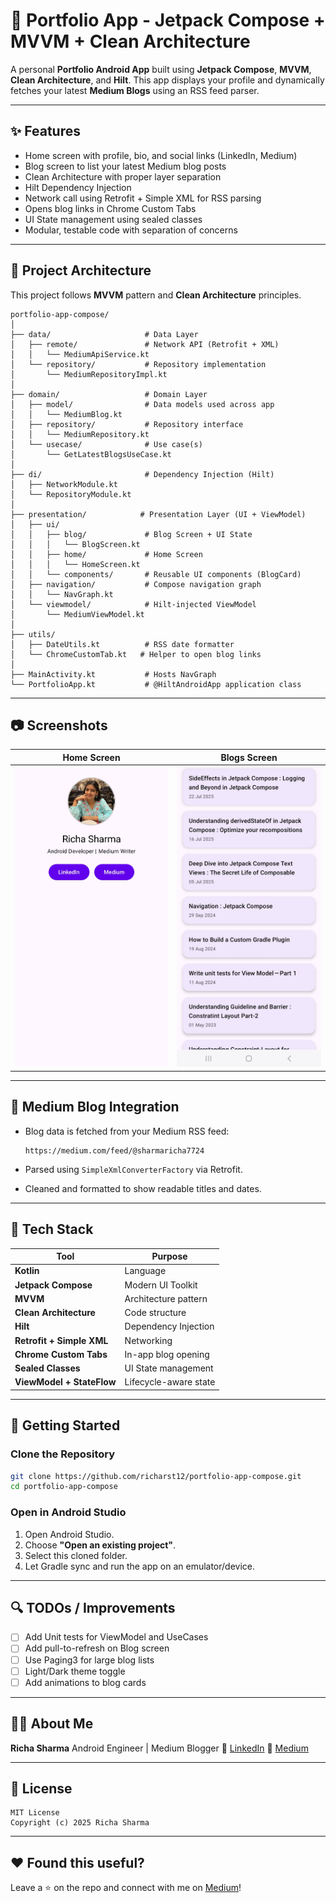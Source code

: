 # 📱 Portfolio App - Jetpack Compose + MVVM + Clean Architecture

A personal **Portfolio Android App** built using **Jetpack Compose**, **MVVM**, **Clean Architecture**, and **Hilt**. This app displays your profile and dynamically fetches your latest **Medium Blogs** using an RSS feed parser.

---

## ✨ Features

* Home screen with profile, bio, and social links (LinkedIn, Medium)
* Blog screen to list your latest Medium blog posts
* Clean Architecture with proper layer separation
* Hilt Dependency Injection
* Network call using Retrofit + Simple XML for RSS parsing
* Opens blog links in Chrome Custom Tabs
* UI State management using sealed classes
* Modular, testable code with separation of concerns

---

## 🧱 Project Architecture

This project follows **MVVM** pattern and **Clean Architecture** principles.

```
portfolio-app-compose/
│
├── data/                     # Data Layer
│   ├── remote/               # Network API (Retrofit + XML)
│   │   └── MediumApiService.kt
│   └── repository/           # Repository implementation
│       └── MediumRepositoryImpl.kt
│
├── domain/                   # Domain Layer
│   ├── model/                # Data models used across app
│   │   └── MediumBlog.kt
│   ├── repository/           # Repository interface
│   │   └── MediumRepository.kt
│   └── usecase/              # Use case(s)
│       └── GetLatestBlogsUseCase.kt
│
├── di/                       # Dependency Injection (Hilt)
│   ├── NetworkModule.kt
│   └── RepositoryModule.kt
│
├── presentation/            # Presentation Layer (UI + ViewModel)
│   ├── ui/
│   │   ├── blog/             # Blog Screen + UI State
│   │   │   └── BlogScreen.kt
│   │   ├── home/             # Home Screen
│   │   │   └── HomeScreen.kt
│   │   └── components/       # Reusable UI components (BlogCard)
│   ├── navigation/           # Compose navigation graph
│   │   └── NavGraph.kt
│   └── viewmodel/            # Hilt-injected ViewModel
│       └── MediumViewModel.kt
│
├── utils/
│   ├── DateUtils.kt          # RSS date formatter
│   └── ChromeCustomTab.kt   # Helper to open blog links
│
├── MainActivity.kt           # Hosts NavGraph
└── PortfolioApp.kt           # @HiltAndroidApp application class
```

---

## 📷 Screenshots

| Home Screen                   | Blogs Screen                    |
| ----------------------------- | ------------------------------- |
| ![Home](screenshots/home.png) | ![Blogs](screenshots/blogs.png) |

---

## 📡 Medium Blog Integration

* Blog data is fetched from your Medium RSS feed:

  ```
  https://medium.com/feed/@sharmaricha7724
  ```
* Parsed using `SimpleXmlConverterFactory` via Retrofit.
* Cleaned and formatted to show readable titles and dates.

---

## 💠 Tech Stack

| Tool                      | Purpose               |
| ------------------------- | --------------------- |
| **Kotlin**                | Language              |
| **Jetpack Compose**       | Modern UI Toolkit     |
| **MVVM**                  | Architecture pattern  |
| **Clean Architecture**    | Code structure        |
| **Hilt**                  | Dependency Injection  |
| **Retrofit + Simple XML** | Networking            |
| **Chrome Custom Tabs**    | In-app blog opening   |
| **Sealed Classes**        | UI State management   |
| **ViewModel + StateFlow** | Lifecycle-aware state |

---

## 🚀 Getting Started

### Clone the Repository

```bash
git clone https://github.com/richarst12/portfolio-app-compose.git
cd portfolio-app-compose
```

### Open in Android Studio

1. Open Android Studio.
2. Choose **"Open an existing project"**.
3. Select this cloned folder.
4. Let Gradle sync and run the app on an emulator/device.

---

## 🔍 TODOs / Improvements

* [ ] Add Unit tests for ViewModel and UseCases
* [ ] Add pull-to-refresh on Blog screen
* [ ] Use Paging3 for large blog lists
* [ ] Light/Dark theme toggle
* [ ] Add animations to blog cards

---

## 👩‍💼 About Me

**Richa Sharma**
Android Engineer | Medium Blogger
🔗 [LinkedIn](https://www.linkedin.com/in/richa-sharma-67b56a114/)
📝 [Medium](https://medium.com/@sharmaricha7724)

---

## 📄 License

```
MIT License
Copyright (c) 2025 Richa Sharma
```

---

## ❤️ Found this useful?

Leave a ⭐ on the repo and connect with me on [Medium](https://medium.com/@sharmaricha7724)!
